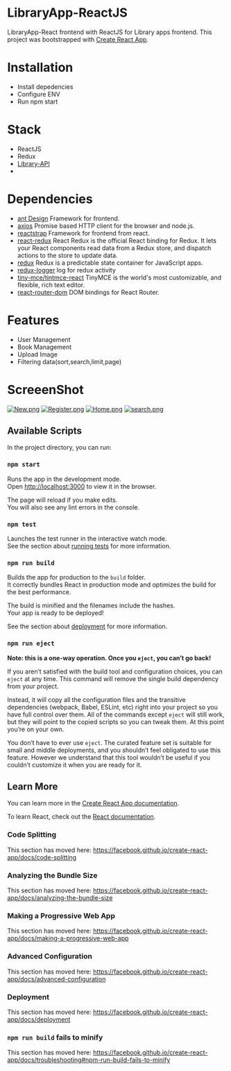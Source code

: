 # LibraryApp-ReactJS
LibraryApp-React frontend with ReactJS
for Library apps frontend.
This project was bootstrapped with [Create React App](https://github.com/facebook/create-react-app).

# Installation
* Install depedencies
* Configure ENV
* Run npm start

# Stack
* ReactJS
* Redux
* [Library-API](https://github.com/ALIFKI/LibraryApp-API)
* 

# Dependencies
* [ant Design](https://) Framework for frontend.
* [axios](https://) Promise based HTTP client for the browser and node.js.
* [reactstrap](https://) Framework for frontend from react.
* [react-redux](https://) React Redux is the official React binding for Redux. It lets your React components read data from a Redux store, and dispatch actions to the store to update data.
* [redux](https://) Redux is a predictable state container for JavaScript apps.
* [redux-logger](https://) log for redux activity
* [tiny-mce/tintmce-react](https://) TinyMCE is the world's most customizable, and flexible, rich text editor.
* [react-router-dom](https://) DOM bindings for React Router.


# Features 
* User Management
* Book Management
* Upload Image
* Filtering data(sort,search,limit,page)


# ScreeenShot
[![New.png](https://i.postimg.cc/1tYWTmQ4/New.png)](https://postimg.cc/5YLqQMjM)
[![Register.png](https://i.postimg.cc/xd5pvGpv/Register.png)](https://postimg.cc/kVVy9SmG)
[![Home.png](https://i.postimg.cc/fWVZbkk2/Home.png)](https://postimg.cc/5jWD74BL)
[![search.png](https://i.postimg.cc/kG0TJTDm/search.png)](https://postimg.cc/hQ0LMb9y)

## Available Scripts

In the project directory, you can run:

### `npm start`

Runs the app in the development mode.<br />
Open [http://localhost:3000](http://localhost:3000) to view it in the browser.

The page will reload if you make edits.<br />
You will also see any lint errors in the console.

### `npm test`

Launches the test runner in the interactive watch mode.<br />
See the section about [running tests](https://facebook.github.io/create-react-app/docs/running-tests) for more information.

### `npm run build`

Builds the app for production to the `build` folder.<br />
It correctly bundles React in production mode and optimizes the build for the best performance.

The build is minified and the filenames include the hashes.<br />
Your app is ready to be deployed!

See the section about [deployment](https://facebook.github.io/create-react-app/docs/deployment) for more information.

### `npm run eject`

**Note: this is a one-way operation. Once you `eject`, you can’t go back!**

If you aren’t satisfied with the build tool and configuration choices, you can `eject` at any time. This command will remove the single build dependency from your project.

Instead, it will copy all the configuration files and the transitive dependencies (webpack, Babel, ESLint, etc) right into your project so you have full control over them. All of the commands except `eject` will still work, but they will point to the copied scripts so you can tweak them. At this point you’re on your own.

You don’t have to ever use `eject`. The curated feature set is suitable for small and middle deployments, and you shouldn’t feel obligated to use this feature. However we understand that this tool wouldn’t be useful if you couldn’t customize it when you are ready for it.

## Learn More

You can learn more in the [Create React App documentation](https://facebook.github.io/create-react-app/docs/getting-started).

To learn React, check out the [React documentation](https://reactjs.org/).

### Code Splitting

This section has moved here: https://facebook.github.io/create-react-app/docs/code-splitting

### Analyzing the Bundle Size

This section has moved here: https://facebook.github.io/create-react-app/docs/analyzing-the-bundle-size

### Making a Progressive Web App

This section has moved here: https://facebook.github.io/create-react-app/docs/making-a-progressive-web-app

### Advanced Configuration

This section has moved here: https://facebook.github.io/create-react-app/docs/advanced-configuration

### Deployment

This section has moved here: https://facebook.github.io/create-react-app/docs/deployment

### `npm run build` fails to minify

This section has moved here: https://facebook.github.io/create-react-app/docs/troubleshooting#npm-run-build-fails-to-minify
